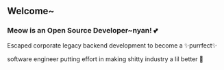 ## Welcome~
### Meow is an Open Source Developer~nyan! 💕

Escaped corporate legacy backend development to become a ✨purrfect✨

software engineer putting effort in making shitty industry a lil better 🥰

